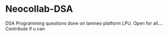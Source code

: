 # Neocollab-DSA
DSA Programming questions done on Iamneo platform LPU. Open for all.... Contribute if u can
